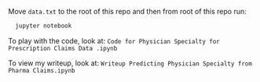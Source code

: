 Move `data.txt` to the root of this repo and then from root of this repo run:
```bash
  jupyter notebook
```

To play with the code, look at:
  `Code for Physician Specialty for Prescription Claims Data .ipynb`

To view my writeup, look at:
  `Writeup Predicting Physician Specialty from Pharma Claims.ipynb`
